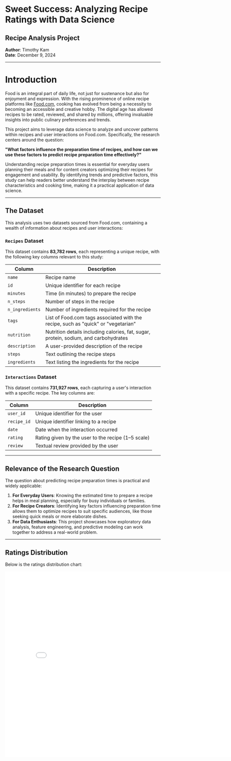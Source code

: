 # Sweet Success: Analyzing Recipe Ratings with Data Science

## Recipe Analysis Project
**Author**: Timothy Kam  
**Date**: December 9, 2024  

---

# Introduction

Food is an integral part of daily life, not just for sustenance but also for enjoyment and expression. With the rising prominence of online recipe platforms like [Food.com](https://www.food.com), cooking has evolved from being a necessity to becoming an accessible and creative hobby. The digital age has allowed recipes to be rated, reviewed, and shared by millions, offering invaluable insights into public culinary preferences and trends.

This project aims to leverage data science to analyze and uncover patterns within recipes and user interactions on Food.com. Specifically, the research centers around the question:

**"What factors influence the preparation time of recipes, and how can we use these factors to predict recipe preparation time effectively?"**

Understanding recipe preparation times is essential for everyday users planning their meals and for content creators optimizing their recipes for engagement and usability. By identifying trends and predictive factors, this study can help readers better understand the interplay between recipe characteristics and cooking time, making it a practical application of data science.

---

## The Dataset

This analysis uses two datasets sourced from Food.com, containing a wealth of information about recipes and user interactions:

### `Recipes` Dataset
This dataset contains **83,782 rows**, each representing a unique recipe, with the following key columns relevant to this study:

| Column            | Description                                                                                                     |
|-------------------|-----------------------------------------------------------------------------------------------------------------|
| ``name``            | Recipe name                                                                                                    |
| ``id``              | Unique identifier for each recipe                                                                              |
| ``minutes``         | Time (in minutes) to prepare the recipe                                                                        |
| ``n_steps``         | Number of steps in the recipe                                                                                  |
| ``n_ingredients``   | Number of ingredients required for the recipe                                                                  |
| ``tags``            | List of Food.com tags associated with the recipe, such as "quick" or "vegetarian"                              |
| ``nutrition``       | Nutrition details including calories, fat, sugar, protein, sodium, and carbohydrates                           |
| ``description``     | A user-provided description of the recipe                                                                      |
| ``steps``           | Text outlining the recipe steps                                                                               |
| ``ingredients``     | Text listing the ingredients for the recipe                                                                    |

### `Interactions` Dataset
This dataset contains **731,927 rows**, each capturing a user's interaction with a specific recipe. The key columns are:

| Column      | Description                                   |
|-------------|-----------------------------------------------|
| ``user_id``   | Unique identifier for the user               |
| ``recipe_id`` | Unique identifier linking to a recipe        |
| ``date``      | Date when the interaction occurred           |
| ``rating``    | Rating given by the user to the recipe (1–5 scale) |
| ``review``    | Textual review provided by the user          |

---

## Relevance of the Research Question

The question about predicting recipe preparation times is practical and widely applicable:

1. **For Everyday Users**: Knowing the estimated time to prepare a recipe helps in meal planning, especially for busy individuals or families.  
2. **For Recipe Creators**: Identifying key factors influencing preparation time allows them to optimize recipes to suit specific audiences, like those seeking quick meals or more elaborate dishes.  
3. **For Data Enthusiasts**: This project showcases how exploratory data analysis, feature engineering, and predictive modeling can work together to address a real-world problem.  

---
## Ratings Distribution
Below is the ratings distribution chart:

<iframe
  src="assets/ratings_distribution.html"
  width="800"
  height="600"
  frameborder="0"
></iframe>


